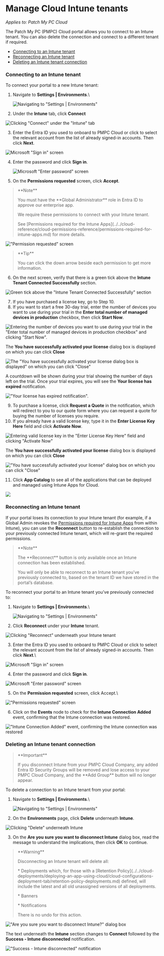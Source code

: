 # Manage Cloud Intune tenants

_Applies to: Patch My PC Cloud_

The Patch My PC (PMPC) Cloud portal allows you to connect to an Intune tenant. You can also delete the connection and connect to a different tenant if required.

* [Connecting to an Intune tenant](manage-cloud-intune-tenants.md#connecting-to-an-intune-tenant)
* [Reconnecting an Intune tenant](manage-cloud-intune-tenants.md#reconnecting-an-intune-tenant)
* [Deleting an Intune tenant connection](manage-cloud-intune-tenants.md#deleting-an-intune-tenant-connection)

### Connecting to an Intune tenant

To connect your portal to a new Intune tenant:

1.  Navigate to **Settings | Environments**.\\

    ![Navigating to "Settings | Environments"](/_images/image-(1732).png)
2. Under the **Intune** tab, click **Connect**

![Clicking "Connect" under the "Intune" tab](/_images/image-(2701).png)

3. Enter the Entra ID you used to onboard to PMPC Cloud or click to select the relevant account from the list of already signed-in accounts. Then click **Next**.

![Microsoft "Sign in" screen](/_images/image-(1472).png)

4.  Enter the password and click **Sign in**.

    ![Microsoft "Enter password" screen](/_images/image-(1473).png)
5. On the **Permissions requested** screen, click **Accept**.

> \*\*Note\*\*
>
> You must have the \*\*Global Administrator\*\* role in Entra ID to approve our enterprise app.
>
> We require these permissions to connect with your Intune tenant.
>
> See \[Permissions required for the Intune Apps]\(../../cloud-reference/cloud-permissions-reference/permissions-required-for-intune-apps.md) for more details.

!["Permission requested" screen](/_images/image-(341).png)

> \*\*Tip\*\*
>
> You can click the down arrow beside each permission to get more information.

6. On the next screen, verify that there is a green tick above the **Intune Tenant Connected Successfully** section.

![Green tick above the "Intune Tenant Connected Successfully" section](/_images/image-(2705).png)

7. If you have purchased a license key, go to Step 10.
8. If you want to start a free 30-day trial, enter the number of devices you want to use during your trial in the **Enter total number of managed devices in production** checkbox, then click **Start Now**.

![Entering the number of devices you want to use during your trial in the "Enter total number of managed devices in production checkbox" and clicking "Start Now".](/_images/image-(2707).png)

The **You have successfully activated your license** dialog box is displayed on which you can click **Close**

![The "You have successfully activated your license dialog box is displayed" on which you can click "Close"](/_images/image-(2708).png)

A countdown will be shown during your trial showing the number of days left on the trial. Once your trial expires, you will see the **Your license has expired** notification.

!["Your license has expired notification".](/_images/image-(2709).png)

9. To purchase a license, click **Request a Quote** in the notification, which will redirect to you to our quote form where you can request a quote for buying the number of licenses you require.
10. If you already have a valid license key, type it in the **Enter License Key Here** field and click **Activate Now**.

![Entering valid license key in the "Enter License Key Here" field and clicking "Activate Now"](/_images/image-(2710).png)

The **You have successfully activated your license** dialog box is displayed on which you can click **Close**

!["You have successfully activated your license" dialog box on which you can click "Close"](/_images/image-(2711).png)

11. Click **App Catalog** to see all of the applications that can be deployed and managed using Intune Apps for Cloud.

![](/_images/image-(1736).png)

### Reconnecting an Intune tenant

If your portal loses its connection to your Intune tenant (for example, if a Global Admin revokes the [Permissions required for Intune Apps](../../cloud-reference/cloud-permissions-reference/permissions-required-for-intune-apps.md) from within Intune), you can use the **Reconnect** button to re-establish the connection to your previously connected Intune tenant, which will re-grant the required permissions.

> \*\*Note\*\*
>
> The \*\*Reconnect\*\* button is only available once an Intune connection has been established.
>
> You will only be able to reconnect to an Intune tenant you’ve previously connected to, based on the tenant ID we have stored in the portal’s database.

To reconnect your portal to an Intune tenant you’ve previously connected to:

1.  Navigate to **Settings | Environments**.\\

    ![Navigating to "Settings | Environments"](/_images/image-(1738).png)
2. Click **Reconnect** under your **Intune** tenant.

![Clicking "Reconnect" underneath your Intune tenant](/_images/image-(2570).png)

3. Enter the Entra ID you used to onboard to PMPC Cloud or click to select the relevant account from the list of already signed-in accounts. Then click **Next**.\\

![Microsoft "Sign in" screen](/_images/image-(772).png)

4. Enter the password and click **Sign in**.

![Microsoft "Enter password" screen](/_images/image-(773).png)

5. On the **Permission requested** screen, click Accept.\\

!["Permissions requested" screen](/_images/image-(774).png)

6. Click on the **Events** node to check for the **Intune Connection Added** event, confirming that the Intune connection was restored.

!["Intune Connection Added" event, confirming the Intune connection was restored](/_images/image-(775).png)

### Deleting an Intune tenant connection

> \*\*Important\*\*
>
> If you disconnect Intune from your PMPC Cloud Company, any added Entra ID Security Groups will be removed and lose access to your PMPC Cloud Company, and the \*\*Add Group\*\* button will no longer appear.

To delete a connection to an Intune tenant from your portal:

1.  Navigate to **Settings | Environments**.\\

    ![Navigating to "Settings | Environments"](/_images/image-(1686).png)
2. On the **Environments** page, click **Delete** underneath **Intune**.

![Clicking "Delete" underneath Intune](/_images/image-(2571).png)

3. On the **Are you sure you want to disconnect Intune** dialog box, read the message to understand the implications, then click **OK** to continue.

> \*\*Warning\*\*
>
> Disconnecting an Intune tenant will delete all:
>
> \* Deployments which, for those with a \[Retention Policy]\(../../cloud-deployments/deploying-an-app-using-cloud/cloud-configurations-deployment-tab/retention-policy-deployments.md) defined, will include the latest and all old unassigned versions of all deployments.
>
> \* Banners
>
> \* Notifications
>
> There is no undo for this action.

!["Are you sure you want to disconnect Intune?" dialog box](/_images/image-(1688).png)

The text underneath the **Intune** section changes to **Connect** followed by the **Success - Intune disconnected** notification.

!["Success - Intune disconnected" notification](/_images/image-(2572).png)